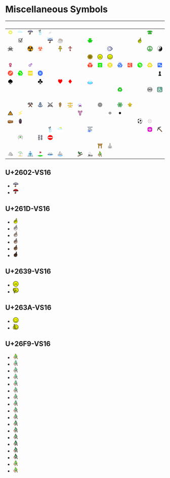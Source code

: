 # Miscellaneous Symbols

| &#x2003; | &#x2003; | &#x2003; | &#x2003; | &#x2003; | &#x2003; | &#x2003; | &#x2003; | &#x2003; | &#x2003; | &#x2003; | &#x2003; | &#x2003; | &#x2003; | &#x2003; | &#x2003; |
| :---: | :---: | :---: | :---: | :---: | :---: | :---: | :---: | :---: | :---: | :---: | :---: | :---: | :---: | :---: | :---: |
| [![Black sun with rays](U+2600-VS16_black_sun_with_rays.svg)](<U+2600-VS16_black_sun_with_rays.svg> "Black sun with rays")| [![Cloud](U+2601-VS16_cloud.svg)](<U+2601-VS16_cloud.svg> "Cloud")| [![Umbrella](U+2602-VS16_umbrella.svg)](<#u2602-vs16> "Umbrella")| [![Snowman](U+2603-VS16_snowman.svg)](<U+2603-VS16_snowman.svg> "Snowman")| [![Comet](U+2604-VS16_comet.svg)](<U+2604-VS16_comet.svg> "Comet")| &#160; | &#160; | &#160; | &#160; | &#160; | &#160; | &#160; | &#160; | &#160; | [![Black telephone](U+260E-VS16_black_telephone.svg)](<U+260E-VS16_black_telephone.svg> "Black telephone")| &#160; |
| &#160; | [![Ballot box with check](U+2611-VS16_ballot_box_with_check.svg)](<U+2611-VS16_ballot_box_with_check.svg> "Ballot box with check")| &#160; | &#160; | [![Umbrella with rain drops](U+2614_umbrella_with_rain_drops.svg)](<U+2614_umbrella_with_rain_drops.svg> "Umbrella with rain drops")| [![Hot beverage](U+2615_hot_beverage.svg)](<U+2615_hot_beverage.svg> "Hot beverage")| &#160; | &#160; | [![Shamrock](U+2618-VS16_shamrock.svg)](<U+2618-VS16_shamrock.svg> "Shamrock")| &#160; | &#160; | &#160; | &#160; | [![White up pointing index](U+261D-VS16_white_up_pointing_index.svg)](<#u261d-vs16> "White up pointing index")| &#160; | &#160; |
| [![Skull and crossbones](U+2620-VS16_skull_and_crossbones.svg)](<U+2620-VS16_skull_and_crossbones.svg> "Skull and crossbones")| &#160; | [![Radioactive sign](U+2622-VS16_radioactive_sign.svg)](<U+2622-VS16_radioactive_sign.svg> "Radioactive sign")| [![Biohazard sign](U+2623-VS16_biohazard_sign.svg)](<U+2623-VS16_biohazard_sign.svg> "Biohazard sign")| &#160; | [![Ankh](U+2625-VS16_ankh.svg)](<U+2625-VS16_ankh.svg> "Ankh")| [![Orthodox cross](U+2626-VS16_orthodox_cross.svg)](<U+2626-VS16_orthodox_cross.svg> "Orthodox cross")| &#160; | &#160; | &#160; | [![Star and crescent](U+262A-VS16_star_and_crescent.svg)](<U+262A-VS16_star_and_crescent.svg> "Star and crescent")| &#160; | &#160; | &#160; | [![Peace symbol](U+262E-VS16_peace_symbol.svg)](<U+262E-VS16_peace_symbol.svg> "Peace symbol")| [![Yin yang](U+262F-VS16_yin_yang.svg)](<U+262F-VS16_yin_yang.svg> "Yin yang")|
| &#160; | &#160; | &#160; | &#160; | &#160; | &#160; | &#160; | &#160; | [![Wheel of dharma](U+2638-VS16_wheel_of_dharma.svg)](<U+2638-VS16_wheel_of_dharma.svg> "Wheel of dharma")| [![White frowning face](U+2639-VS16_white_frowning_face.svg)](<#u2639-vs16> "White frowning face")| [![White smiling face](U+263A-VS16_white_smiling_face.svg)](<#u263a-vs16> "White smiling face")| &#160; | &#160; | &#160; | &#160; | &#160; |
| [![Female sign](U+2640-VS16_female_sign.svg)](<U+2640-VS16_female_sign.svg> "Female sign")| &#160; | [![Male sign](U+2642-VS16_male_sign.svg)](<U+2642-VS16_male_sign.svg> "Male sign")| &#160; | &#160; | &#160; | &#160; | &#160; | [![Aries](U+2648_aries.svg)](<U+2648_aries.svg> "Aries")| [![Taurus](U+2649_taurus.svg)](<U+2649_taurus.svg> "Taurus")| [![Gemini](U+264A_gemini.svg)](<U+264A_gemini.svg> "Gemini")| [![Cancer](U+264B_cancer.svg)](<U+264B_cancer.svg> "Cancer")| [![Leo](U+264C_leo.svg)](<U+264C_leo.svg> "Leo")| [![Virgo](U+264D_virgo.svg)](<U+264D_virgo.svg> "Virgo")| [![Libra](U+264E_libra.svg)](<U+264E_libra.svg> "Libra")| [![Scorpius](U+264F_scorpius.svg)](<U+264F_scorpius.svg> "Scorpius")|
| [![Sagittarius](U+2650_sagittarius.svg)](<U+2650_sagittarius.svg> "Sagittarius")| [![Capricorn](U+2651_capricorn.svg)](<U+2651_capricorn.svg> "Capricorn")| [![Aquarius](U+2652_aquarius.svg)](<U+2652_aquarius.svg> "Aquarius")| [![Pisces](U+2653_pisces.svg)](<U+2653_pisces.svg> "Pisces")| &#160; | &#160; | &#160; | &#160; | &#160; | &#160; | &#160; | &#160; | &#160; | &#160; | &#160; | [![Black chess pawn](U+265F-VS16_black_chess_pawn.svg)](<U+265F-VS16_black_chess_pawn.svg> "Black chess pawn")|
| [![Black spade suit](U+2660-VS16_black_spade_suit.svg)](<U+2660-VS16_black_spade_suit.svg> "Black spade suit")| &#160; | &#160; | [![Black club suit](U+2663-VS16_black_club_suit.svg)](<U+2663-VS16_black_club_suit.svg> "Black club suit")| &#160; | [![Black heart suit](U+2665-VS16_black_heart_suit.svg)](<U+2665-VS16_black_heart_suit.svg> "Black heart suit")| [![Black diamond suit](U+2666-VS16_black_diamond_suit.svg)](<U+2666-VS16_black_diamond_suit.svg> "Black diamond suit")| &#160; | [![Hot springs](U+2668-VS16_hot_springs.svg)](<U+2668-VS16_hot_springs.svg> "Hot springs")| &#160; | &#160; | &#160; | &#160; | &#160; | &#160; | &#160; |
| &#160; | &#160; | &#160; | &#160; | &#160; | &#160; | &#160; | &#160; | &#160; | &#160; | &#160; | [![Black universal recycling symbol](U+267B-VS16_black_universal_recycling_symbol.svg)](<U+267B-VS16_black_universal_recycling_symbol.svg> "Black universal recycling symbol")| &#160; | &#160; | [![Permanent paper sign](U+267E-VS16_permanent_paper_sign.svg)](<U+267E-VS16_permanent_paper_sign.svg> "Permanent paper sign")| [![Wheelchair symbol](U+267F_wheelchair_symbol.svg)](<U+267F_wheelchair_symbol.svg> "Wheelchair symbol")|
| &#160; | &#160; | &#160; | &#160; | &#160; | &#160; | &#160; | &#160; | &#160; | &#160; | &#160; | &#160; | &#160; | &#160; | &#160; | &#160; |
| &#160; | &#160; | [![Hammer and pick](U+2692-VS16_hammer_and_pick.svg)](<U+2692-VS16_hammer_and_pick.svg> "Hammer and pick")| [![Anchor](U+2693_anchor.svg)](<U+2693_anchor.svg> "Anchor")| [![Crossed swords](U+2694-VS16_crossed_swords.svg)](<U+2694-VS16_crossed_swords.svg> "Crossed swords")| [![Staff of AEsculapius](U+2695-VS16_staff_of_aesculapius.svg)](<U+2695-VS16_staff_of_aesculapius.svg> "Staff of AEsculapius")| [![Scales](U+2696-VS16_scales.svg)](<U+2696-VS16_scales.svg> "Scales")| [![Alembic](U+2697-VS16_alembic.svg)](<U+2697-VS16_alembic.svg> "Alembic")| &#160; | [![Gear](U+2699-VS16_gear.svg)](<U+2699-VS16_gear.svg> "Gear")| &#160; | [![Atom symbol](U+269B-VS16_atom_symbol.svg)](<U+269B-VS16_atom_symbol.svg> "Atom symbol")| [![Fleur-de-lis](U+269C-VS16_fleur-de-lis.svg)](<U+269C-VS16_fleur-de-lis.svg> "Fleur-de-lis")| &#160; | &#160; | &#160; |
| [![Warning sign](U+26A0-VS16_warning_sign.svg)](<U+26A0-VS16_warning_sign.svg> "Warning sign")| [![High voltage sign](U+26A1_high_voltage_sign.svg)](<U+26A1_high_voltage_sign.svg> "High voltage sign")| &#160; | &#160; | &#160; | &#160; | &#160; | [![Male with stroke and male and female sign](U+26A7-VS16_male_with_stroke_and_male_and_female_sign.svg)](<U+26A7-VS16_male_with_stroke_and_male_and_female_sign.svg> "Male with stroke and male and female sign")| &#160; | &#160; | [![Medium white circle](U+26AA_medium_white_circle.svg)](<U+26AA_medium_white_circle.svg> "Medium white circle")| [![Medium black circle](U+26AB_medium_black_circle.svg)](<U+26AB_medium_black_circle.svg> "Medium black circle")| &#160; | &#160; | &#160; | &#160; |
| [![Coffin](U+26B0-VS16_coffin.svg)](<U+26B0-VS16_coffin.svg> "Coffin")| [![Funeral urn](U+26B1-VS16_funeral_urn.svg)](<U+26B1-VS16_funeral_urn.svg> "Funeral urn")| &#160; | &#160; | &#160; | &#160; | &#160; | &#160; | &#160; | &#160; | &#160; | &#160; | &#160; | [![Soccer ball](U+26BD_soccer_ball.svg)](<U+26BD_soccer_ball.svg> "Soccer ball")| [![Baseball](U+26BE_baseball.svg)](<U+26BE_baseball.svg> "Baseball")| &#160; |
| &#160; | &#160; | &#160; | &#160; | [![Snowman without snow](U+26C4_snowman_without_snow.svg)](<U+26C4_snowman_without_snow.svg> "Snowman without snow")| [![Sun behind cloud](U+26C5_sun_behind_cloud.svg)](<U+26C5_sun_behind_cloud.svg> "Sun behind cloud")| &#160; | &#160; | [![Thunder cloud and rain](U+26C8-VS16_thunder_cloud_and_rain.svg)](<U+26C8-VS16_thunder_cloud_and_rain.svg> "Thunder cloud and rain")| &#160; | &#160; | &#160; | &#160; | &#160; | [![Ophiuchus](U+26CE_ophiuchus.svg)](<U+26CE_ophiuchus.svg> "Ophiuchus")| [![Pick](U+26CF-VS16_pick.svg)](<U+26CF-VS16_pick.svg> "Pick")|
| &#160; | [![Helmet with white cross](U+26D1-VS16_helmet_with_white_cross.svg)](<U+26D1-VS16_helmet_with_white_cross.svg> "Helmet with white cross")| &#160; | [![Chains](U+26D3-VS16_chains.svg)](<U+26D3-VS16_chains.svg> "Chains")| [![No entry](U+26D4_no_entry.svg)](<U+26D4_no_entry.svg> "No entry")| &#160; | &#160; | &#160; | &#160; | &#160; | &#160; | &#160; | &#160; | &#160; | &#160; | &#160; |
| &#160; | &#160; | &#160; | &#160; | &#160; | &#160; | &#160; | &#160; | &#160; | [![Shinto shrine](U+26E9-VS16_shinto_shrine.svg)](<U+26E9-VS16_shinto_shrine.svg> "Shinto shrine")| [![Church](U+26EA_church.svg)](<U+26EA_church.svg> "Church")| &#160; | &#160; | &#160; | &#160; | &#160; |
| [![Mountain](U+26F0-VS16_mountain.svg)](<U+26F0-VS16_mountain.svg> "Mountain")| [![Umbrella on ground](U+26F1-VS16_umbrella_on_ground.svg)](<U+26F1-VS16_umbrella_on_ground.svg> "Umbrella on ground")| [![Fountain](U+26F2_fountain.svg)](<U+26F2_fountain.svg> "Fountain")| [![Flag in hole](U+26F3_flag_in_hole.svg)](<U+26F3_flag_in_hole.svg> "Flag in hole")| [![Ferry](U+26F4-VS16_ferry.svg)](<U+26F4-VS16_ferry.svg> "Ferry")| [![Sailboat](U+26F5_sailboat.svg)](<U+26F5_sailboat.svg> "Sailboat")| &#160; | [![Skier](U+26F7-VS16_skier.svg)](<U+26F7-VS16_skier.svg> "Skier")| [![Ice skate](U+26F8-VS16_ice_skate.svg)](<U+26F8-VS16_ice_skate.svg> "Ice skate")| [![Person with ball](U+26F9-VS16_person_with_ball.svg)](<#u26f9-vs16> "Person with ball")|



## U+2602-VS16

- <a href="U+2602-VS16_umbrella.svg" title="Umbrella"><img src="U+2602-VS16_umbrella.svg" x="0" y="0" width="18" height="18"/></a>
- <a href="U+2602-VS16-ZWJ-U+1F7E5_red_umbrella.svg" title="Red umbrella"><img src="U+2602-VS16-ZWJ-U+1F7E5_red_umbrella.svg" x="0" y="0" width="18" height="18"/></a>

## U+261D-VS16

- <a href="U+261D-VS16_white_up_pointing_index.svg" title="White up pointing index"><img src="U+261D-VS16_white_up_pointing_index.svg" x="0" y="0" width="18" height="18"/></a>
- <a href="U+261D-U+1F3FB_white_up_pointing_index_light_skin_tone.svg" title="White up pointing index, light skin tone"><img src="U+261D-U+1F3FB_white_up_pointing_index_light_skin_tone.svg" x="0" y="0" width="18" height="18"/></a>
- <a href="U+261D-U+1F3FC_white_up_pointing_index_medium-light_skin_tone.svg" title="White up pointing index, medium-light skin tone"><img src="U+261D-U+1F3FC_white_up_pointing_index_medium-light_skin_tone.svg" x="0" y="0" width="18" height="18"/></a>
- <a href="U+261D-U+1F3FD_white_up_pointing_index_medium_skin_tone.svg" title="White up pointing index, medium skin tone"><img src="U+261D-U+1F3FD_white_up_pointing_index_medium_skin_tone.svg" x="0" y="0" width="18" height="18"/></a>
- <a href="U+261D-U+1F3FE_white_up_pointing_index_medium-dark_skin_tone.svg" title="White up pointing index, medium-dark skin tone"><img src="U+261D-U+1F3FE_white_up_pointing_index_medium-dark_skin_tone.svg" x="0" y="0" width="18" height="18"/></a>
- <a href="U+261D-U+1F3FF_white_up_pointing_index_dark_skin_tone.svg" title="White up pointing index, dark skin tone"><img src="U+261D-U+1F3FF_white_up_pointing_index_dark_skin_tone.svg" x="0" y="0" width="18" height="18"/></a>

## U+2639-VS16

- <a href="U+2639-VS16_white_frowning_face.svg" title="White frowning face"><img src="U+2639-VS16_white_frowning_face.svg" x="0" y="0" width="18" height="18"/></a>
- <a href="U+2639-VS16-ZWJ-U+1F44E_frowning_face_giving_thumbs_down.svg" title="Frowning face giving thumbs down"><img src="U+2639-VS16-ZWJ-U+1F44E_frowning_face_giving_thumbs_down.svg" x="0" y="0" width="18" height="18"/></a>

## U+263A-VS16

- <a href="U+263A-VS16_white_smiling_face.svg" title="White smiling face"><img src="U+263A-VS16_white_smiling_face.svg" x="0" y="0" width="18" height="18"/></a>
- <a href="U+263A-VS16-ZWJ-U+1F44D_smiling_face_giving_thumbs_up.svg" title="Thumbs up smiley"><img src="U+263A-VS16-ZWJ-U+1F44D_smiling_face_giving_thumbs_up.svg" x="0" y="0" width="18" height="18"/></a>

## U+26F9-VS16

- <a href="U+26F9-VS16_person_with_ball.svg" title="Person with ball"><img src="U+26F9-VS16_person_with_ball.svg" x="0" y="0" width="18" height="18"/></a>
- <a href="U+26F9-U+1F3FB-ZWJ-U+2640-VS16_woman_bouncing_ball_light_skin_tone.svg" title="Woman bouncing ball, light skin tone"><img src="U+26F9-U+1F3FB-ZWJ-U+2640-VS16_woman_bouncing_ball_light_skin_tone.svg" x="0" y="0" width="18" height="18"/></a>
- <a href="U+26F9-U+1F3FB-ZWJ-U+2642-VS16_man_bouncing_ball_light_skin_tone.svg" title="Man bouncing ball, light skin tone"><img src="U+26F9-U+1F3FB-ZWJ-U+2642-VS16_man_bouncing_ball_light_skin_tone.svg" x="0" y="0" width="18" height="18"/></a>
- <a href="U+26F9-U+1F3FB_person_with_ball_light_skin_tone.svg" title="Person with ball, light skin tone"><img src="U+26F9-U+1F3FB_person_with_ball_light_skin_tone.svg" x="0" y="0" width="18" height="18"/></a>
- <a href="U+26F9-U+1F3FC-ZWJ-U+2640-VS16_woman_bouncing_ball_medium-light_skin_tone.svg" title="Woman bouncing ball, medium-light skin tone"><img src="U+26F9-U+1F3FC-ZWJ-U+2640-VS16_woman_bouncing_ball_medium-light_skin_tone.svg" x="0" y="0" width="18" height="18"/></a>
- <a href="U+26F9-U+1F3FC-ZWJ-U+2642-VS16_man_bouncing_ball_medium-light_skin_tone.svg" title="Man bouncing ball, medium-light skin tone"><img src="U+26F9-U+1F3FC-ZWJ-U+2642-VS16_man_bouncing_ball_medium-light_skin_tone.svg" x="0" y="0" width="18" height="18"/></a>
- <a href="U+26F9-U+1F3FC_person_with_ball_medium-light_skin_tone.svg" title="Person with ball, medium-light skin tone"><img src="U+26F9-U+1F3FC_person_with_ball_medium-light_skin_tone.svg" x="0" y="0" width="18" height="18"/></a>
- <a href="U+26F9-U+1F3FD-ZWJ-U+2640-VS16_woman_bouncing_ball_medium_skin_tone.svg" title="Woman bouncing ball, medium skin tone"><img src="U+26F9-U+1F3FD-ZWJ-U+2640-VS16_woman_bouncing_ball_medium_skin_tone.svg" x="0" y="0" width="18" height="18"/></a>
- <a href="U+26F9-U+1F3FD-ZWJ-U+2642-VS16_man_bouncing_ball_medium_skin_tone.svg" title="Man bouncing ball, medium skin tone"><img src="U+26F9-U+1F3FD-ZWJ-U+2642-VS16_man_bouncing_ball_medium_skin_tone.svg" x="0" y="0" width="18" height="18"/></a>
- <a href="U+26F9-U+1F3FD_person_with_ball_medium_skin_tone.svg" title="Person with ball, medium skin tone"><img src="U+26F9-U+1F3FD_person_with_ball_medium_skin_tone.svg" x="0" y="0" width="18" height="18"/></a>
- <a href="U+26F9-U+1F3FE-ZWJ-U+2640-VS16_woman_bouncing_ball_medium-dark_skin_tone.svg" title="Woman bouncing ball, medium-dark skin tone"><img src="U+26F9-U+1F3FE-ZWJ-U+2640-VS16_woman_bouncing_ball_medium-dark_skin_tone.svg" x="0" y="0" width="18" height="18"/></a>
- <a href="U+26F9-U+1F3FE-ZWJ-U+2642-VS16_man_bouncing_ball_medium-dark_skin_tone.svg" title="Man bouncing ball, medium-dark skin tone"><img src="U+26F9-U+1F3FE-ZWJ-U+2642-VS16_man_bouncing_ball_medium-dark_skin_tone.svg" x="0" y="0" width="18" height="18"/></a>
- <a href="U+26F9-U+1F3FE_person_with_ball_medium-dark_skin_tone.svg" title="Person with ball, medium-dark skin tone"><img src="U+26F9-U+1F3FE_person_with_ball_medium-dark_skin_tone.svg" x="0" y="0" width="18" height="18"/></a>
- <a href="U+26F9-U+1F3FF-ZWJ-U+2640-VS16_woman_bouncing_ball_dark_skin_tone.svg" title="Woman bouncing ball, dark skin tone"><img src="U+26F9-U+1F3FF-ZWJ-U+2640-VS16_woman_bouncing_ball_dark_skin_tone.svg" x="0" y="0" width="18" height="18"/></a>
- <a href="U+26F9-U+1F3FF-ZWJ-U+2642-VS16_man_bouncing_ball_dark_skin_tone.svg" title="Man bouncing ball, dark skin tone"><img src="U+26F9-U+1F3FF-ZWJ-U+2642-VS16_man_bouncing_ball_dark_skin_tone.svg" x="0" y="0" width="18" height="18"/></a>
- <a href="U+26F9-U+1F3FF_person_with_ball_dark_skin_tone.svg" title="Person with ball, dark skin tone"><img src="U+26F9-U+1F3FF_person_with_ball_dark_skin_tone.svg" x="0" y="0" width="18" height="18"/></a>
- <a href="U+26F9-VS16-ZWJ-U+2640-VS16_woman_bouncing_ball.svg" title="Woman bouncing ball"><img src="U+26F9-VS16-ZWJ-U+2640-VS16_woman_bouncing_ball.svg" x="0" y="0" width="18" height="18"/></a>
- <a href="U+26F9-VS16-ZWJ-U+2642-VS16_man_bouncing_ball.svg" title="Man bouncing ball"><img src="U+26F9-VS16-ZWJ-U+2642-VS16_man_bouncing_ball.svg" x="0" y="0" width="18" height="18"/></a>
